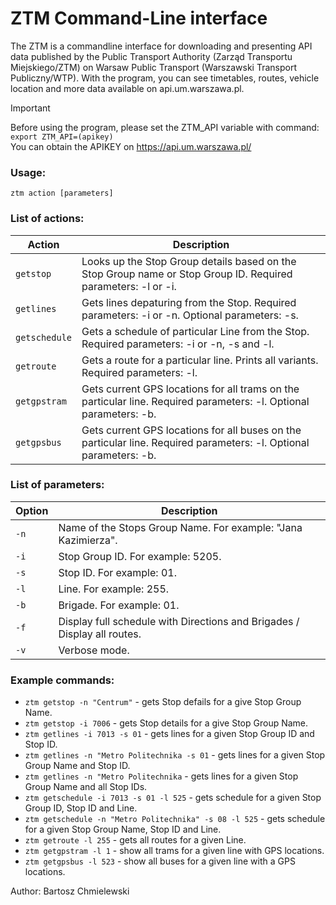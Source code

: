 # ZTM Command-Line interface
The ZTM is a commandline interface for downloading and presenting API data published by the Public Transport Authority (Zarząd Transportu Miejskiego/ZTM) on Warsaw Public Transport (Warszawski Transport Publiczny/WTP). With the program, you can see timetables, routes, vehicle location and more data available on api.um.warszawa.pl. 


> [!IMPORTANT]
> Before using the program, please set the ZTM_API variable with command: `export ZTM_API=(apikey)`  
> You can obtain the APIKEY on https://api.um.warszawa.pl/

### Usage:
`ztm action [parameters]`

### List of actions:
| Action | Description |
| --- | --- |
| `getstop` | Looks up the Stop Group details based on the Stop Group name or Stop Group ID. Required parameters: -l or -i. |
| `getlines` | Gets lines depaturing from the Stop. Required parameters: -i or -n. Optional parameters: -s. |
| `getschedule` | Gets a schedule of particular Line from the Stop. Required parameters: -i or -n, -s and -l. |
| `getroute` | Gets a route for a particular line. Prints all variants. Required parameters: -l.|
| `getgpstram` | Gets current GPS locations for all trams on the particular line. Required parameters: -l. Optional parameters: -b. |
| `getgpsbus` | Gets current GPS locations for all buses on the particular line. Required parameters: -l. Optional parameters: -b. |

### List of parameters:  
| Option | Description |
| --- | --- |
| `-n` | Name of the Stops Group Name. For example: "Jana Kazimierza". |
| `-i` | Stop Group ID. For example: 5205. |
| `-s` | Stop ID. For example: 01. |
| `-l` | Line. For example: 255. |
| `-b` | Brigade. For example: 01. |
| `-f` | Display full schedule with Directions and Brigades / Display all routes. |
| `-v` | Verbose mode. |

### Example commands:

 - `ztm getstop -n "Centrum"` - gets Stop defails for a give Stop Group Name. 
 - `ztm getstop -i 7006` - gets Stop details for a give Stop Group Name. 
 - `ztm getlines -i 7013 -s 01` - gets lines for a given Stop Group ID and Stop ID. 
 - `ztm getlines -n "Metro Politechnika -s 01` - gets lines for a given Stop Group Name and Stop ID. 
 - `ztm getlines -n "Metro Politechnika` - gets lines for a given Stop Group Name and all Stop IDs. 
 - `ztm getschedule -i 7013 -s 01 -l 525` - gets schedule for a given Stop Group ID, Stop ID and Line.
 - `ztm getschedule -n "Metro Politechnika" -s 08 -l 525` - gets schedule for a given Stop Group Name, Stop ID and Line.
 - `ztm getroute -l 255` - gets all routes for a given Line.
 - `ztm getgpstram -l 1` - show all trams for a given line with GPS locations. 
 - `ztm getgpsbus -l 523` - show all buses for a given line with a GPS locations.

Author: Bartosz Chmielewski 
